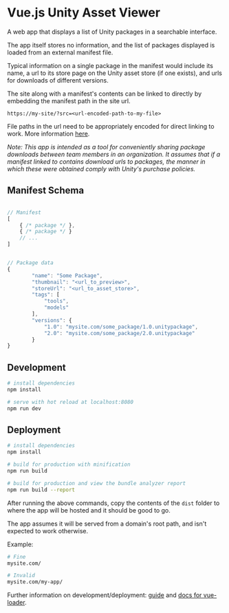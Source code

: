 # Vue.js Unity Asset Viewer

A web app that displays a list of Unity packages in a searchable interface.

The app itself stores no information, and the list of packages displayed is loaded from an external manifest file.

Typical information on a single package in the manifest would include its name, a url to its store page on the Unity asset store (if one exists), and urls for downloads of different versions.

The site along with a manifest's contents can be linked to directly by embedding the manifest path in the site url.

`https://my-site/?src=<url-encoded-path-to-my-file>`

File paths in the url need to be appropriately encoded for direct linking to work. More information [here](https://www.url-encode-decode.com/). 

*Note: This app is intended as a tool for conveniently sharing package downloads between team members in an organization. It assumes that if a manifest linked to contains download urls to packages, the manner in which these were obtained comply with Unity's purchase policies.*

## Manifest Schema

``` javascript

// Manifest
[
	{ /* package */ },
	{ /* package */ }
	// ...
]


// Package data
{
		"name": "Some Package",
		"thumbnail": "<url_to_preview>",
		"storeUrl": "<url_to_asset_store>",
		"tags": [
			"tools",
			"models"
		],
		"versions": {
			"1.0": "mysite.com/some_package/1.0.unitypackage",
			"2.0": "mysite.com/some_package/2.0.unitypackage"
		}
}

```

## Development

``` bash
# install dependencies
npm install

# serve with hot reload at localhost:8080
npm run dev
```

## Deployment


``` bash
# install dependencies
npm install

# build for production with minification
npm run build

# build for production and view the bundle analyzer report
npm run build --report
```
After running the above commands, copy the contents of the `dist` folder to where the app will be hosted and it should be good to go.

The app assumes it will be served from a domain's root path, and isn't expected to work otherwise.

Example: 

``` bash
# Fine
mysite.com/

# Invalid
mysite.com/my-app/
```

Further information on development/deployment: [guide](http://vuejs-templates.github.io/webpack/) and [docs for vue-loader](http://vuejs.github.io/vue-loader).
